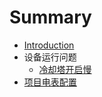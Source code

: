# Summary

* [Introduction](README.md)
* 设备运行问题
  * [冷却塔开启慢](leng-que-ta-kai-qi-man.md)
* [项目电表配置](xiang-mu-dian-biao-pei-zhi.md)

